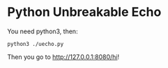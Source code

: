 # Python Unbreakable Echo

You need python3, then:

~~~
python3 ./uecho.py
~~~

Then you go to http://127.0.0.1:8080/hi!

